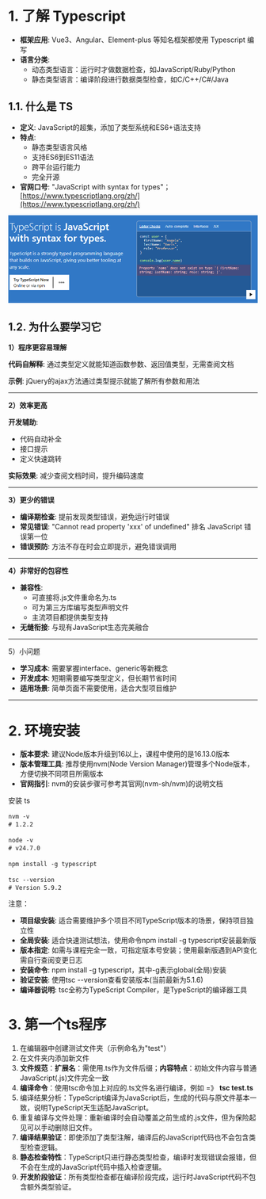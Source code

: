 # 1. 了解 Typescript

* **框架应用**: Vue3、Angular、Element-plus 等知名框架都使用 Typescript 编写
* **语言分类**:
  * 动态类型语言：运行时才做数据检查，如JavaScript/Ruby/Python
  * 静态类型语言：编译阶段进行数据类型检查，如C/C++/C#/Java

## 1.1. 什么是 TS

* **定义**: JavaScript的超集，添加了类型系统和ES6+语法支持
* **特点**:
  * 静态类型语言风格
  * 支持ES6到ES11语法
  * 跨平台运行能力
  * 完全开源
* **官网口号**: "JavaScript with syntax for types"； [https://www.typescriptlang.org/zh/](https://www.typescriptlang.org/zh/)

![1757344801603](image/README/1757344801603.png)

## 1.2. 为什么要学习它

**1）程序更容易理解**

**代码自解释**: 通过类型定义就能知道函数参数、返回值类型，无需查阅文档

**示例**: jQuery的ajax方法通过类型提示就能了解所有参数和用法

---

**2）效率更高**

**开发辅助**:

* 代码自动补全
* 接口提示
* 定义快速跳转

**实际效果**: 减少查阅文档时间，提升编码速度

---

**3）更少的错误**

* **编译期检查**: 提前发现类型错误，避免运行时错误
* **常见错误**: "Cannot read property 'xxx' of undefined" 排名 JavaScript 错误第一位
* **错误预防**: 方法不存在时会立即提示，避免错误调用

---

**4）非常好的包容性**

* **兼容性**:
  * 可直接将.js文件重命名为.ts
  * 可为第三方库编写类型声明文件
  * 主流项目都提供类型支持
* **无缝衔接**: 与现有JavaScript生态完美融合

---

5）小问题

* **学习成本**: 需要掌握interface、generic等新概念
* **开发成本**: 短期需要编写类型定义，但长期节省时间
* **适用场景**: 简单页面不需要使用，适合大型项目维护

---

# 2. 环境安装

* **版本要求**: 建议Node版本升级到16以上，课程中使用的是16.13.0版本
* **版本管理工具**: 推荐使用nvm(Node Version Manager)管理多个Node版本，方便切换不同项目所需版本
* **官网指引**: nvm的安装步骤可参考其官网(nvm-sh/nvm)的说明文档

安装 ts

```node
nvm -v
# 1.2.2

node -v
# v24.7.0

npm install -g typescript

tsc --version
# Version 5.9.2
```

注意：

* **项目级安装**: 适合需要维护多个项目不同TypeScript版本的场景，保持项目独立性
* **全局安装**: 适合快速测试想法，使用命令npm install -g typescript安装最新版
* **版本指定**: 如需与课程完全一致，可指定版本号安装；使用最新版遇到API变化需自行查阅变更日志
* **安装命令**: npm install -g typescript，其中-g表示global(全局)安装
* **验证安装**: 使用tsc --version查看安装版本(当前最新为5.1.6)
* **编译器说明**: tsc全称为TypeScript Compiler，是TypeScript的编译器工具

# 3. 第一个ts程序

1. 在编辑器中创建测试文件夹（示例命名为"test"）
2. 在文件夹内添加新文件
3. **文件规范**：**扩展名**：需使用.ts作为文件后缀；**内容特点**：初始文件内容与普通JavaScript(.js)文件完全一致
4. **编译命令**：使用tsc命令加上对应的.ts文件名进行编译，例如  =》 **tsc test.ts**
5. 编译结果分析：TypeScript编译为JavaScript后，生成的代码与原文件基本一致，说明TypeScript天生适配JavaScript。
6. 重复编译与文件处理：重新编译时会自动覆盖之前生成的.js文件，但为保险起见可以手动删除旧文件。
7. **编译结果验证**：即使添加了类型注解，编译后的JavaScript代码也不会包含类型检查逻辑。
8. **静态检查特性**：TypeScript只进行静态类型检查，编译时发现错误会报错，但不会在生成的JavaScript代码中插入检查逻辑。
9. **开发阶段验证**：所有类型检查都在编译阶段完成，运行时JavaScript代码不包含额外类型验证。
